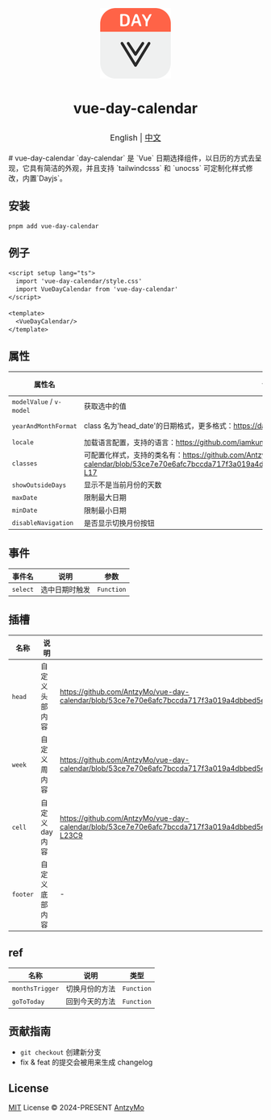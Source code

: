 <p align=center>
<a href="https://github.com/AntzyMo/vue-day-calendar"><img src="./assets/logo.svg" width="140" /></a>
</p>

<h1 align="center">
<P>vue-day-calendar</p>

<p style="font-size: initial;font-weight: normal;">English | <a href="README-CN.md">中文</a></p>
</h1>
# vue-day-calendar
`day-calendar` 是 `Vue` 日期选择组件，以日历的方式去呈现，它具有简洁的外观，并且支持 `tailwindcsss` 和 `unocss` 可定制化样式修改，内置`Dayjs`。

## 安装
```shell
pnpm add vue-day-calendar
```

## 例子
```vue
<script setup lang="ts">
  import 'vue-day-calendar/style.css'
  import VueDayCalendar from 'vue-day-calendar'
</script>

<template>
  <VueDayCalendar/>
</template>
```
## 属性
| 属性名 | 说明 | 类型 | 默认值
| ----- | ---- | ----| --- |
| `modelValue` / `v-model` | 获取选中的值 | `string` | - |
| `yearAndMonthFormat` | class 名为'head_date'的日期格式，更多格式：https://day.js.org/docs/en/display/format | `string` | `MMMM YYYY` |
| `locale` | 加载语言配置，支持的语言：https://github.com/iamkun/dayjs/tree/dev/src/locale | `ILocale` | `en` |
| `classes` | 可配置化样式，支持的类名有：https://github.com/AntzyMo/vue-day-calendar/blob/53ce7e70e6afc7bccda717f3a019a4dbbed5ec6b/packages/vueDayCalendar/src/types.ts#L3-L17 | `Partial<classesTypes>` | - |
| `showOutsideDays` | 显示不是当前月份的天数 | `boolean` | `false` |
| `maxDate` | 限制最大日期 | `Date` / `Dayjs` | - |
| `minDate` | 限制最小日期 | `Date` / `Dayjs` | - |
| `disableNavigation` | 是否显示切换月份按钮 | `boolean` | - |

## 事件
| 事件名 | 说明 | 参数
| ----- | ---- | ----|
| `select` | 选中日期时触发 | `Function` |

## 插槽
| 名称 | 说明 | 参数 
| ----- | ---- | ----|  
| `head` | 自定义头部内容 | https://github.com/AntzyMo/vue-day-calendar/blob/53ce7e70e6afc7bccda717f3a019a4dbbed5ec6b/packages/vueDayCalendar/src/vueDayCalendar.vue#L21 | 
| `week` | 自定义周内容 | https://github.com/AntzyMo/vue-day-calendar/blob/53ce7e70e6afc7bccda717f3a019a4dbbed5ec6b/packages/vueDayCalendar/src/vueDayCalendar.vue#L22 | 
| `cell` | 自定义 day 内容 | https://github.com/AntzyMo/vue-day-calendar/blob/53ce7e70e6afc7bccda717f3a019a4dbbed5ec6b/packages/vueDayCalendar/src/vueDayCalendar.vue#L23C5-L23C9 | 
| `footer` | 自定义底部内容 | - | 

## ref
| 名称 | 说明 | 类型 
| ----- | ---- | ----|  
| `monthsTrigger` | 切换月份的方法 | `Function` | 
| `goToToday` | 回到今天的方法 | `Function` | 

## 贡献指南
- `git checkout` 创建新分支
- fix & feat 的提交会被用来生成 changelog
  
## License
[MIT](./LICENSE) License &copy; 2024-PRESENT [AntzyMo](https://github.com/AntzyMo)



